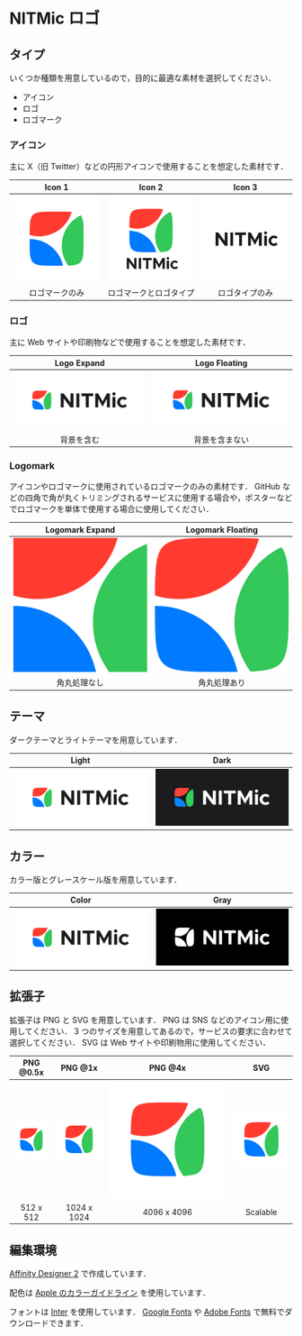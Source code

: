 # NITMic ロゴ

## タイプ

いくつか種類を用意しているので，目的に最適な素材を選択してください．

- アイコン
- ロゴ
- ロゴマーク

### アイコン

主に X（旧 Twitter）などの円形アイコンで使用することを想定した素材です．

| Icon 1 | Icon 2 | Icon 3 |
| :---: | :---: | :---: |
| ![icon1](build/png_@1x/nitmic-icon1_light-color.png) | ![icon2](build/png_@1x/nitmic-icon2-light-color.png) | ![icon3](build/png_@1x/nitmic-icon3_light-color.png) |
| ロゴマークのみ | ロゴマークとロゴタイプ | ロゴタイプのみ |

### ロゴ

主に Web サイトや印刷物などで使用することを想定した素材です．

| Logo Expand | Logo Floating |
| :---: | :---: |
| ![logo-expand](build/png_@1x/nitmic-logo-expand_light-color.png) | ![logo-floating](build/png_@1x/nitmic-logo-floating_light-color.png) |
| 背景を含む | 背景を含まない |

### Logomark

アイコンやロゴマークに使用されているロゴマークのみの素材です．
GitHub などの四角で角が丸くトリミングされるサービスに使用する場合や，ポスターなどでロゴマークを単体で使用する場合に使用してください．

| Logomark Expand | Logomark Floating |
| :---: | :---: |
| ![logomark-expand](build/png_@1x/nitmic-logomark-expand_light-color.png) | ![logomark-floating](build/png_@1x/nitmic-logomark-floating_light-color.png) |
| 角丸処理なし | 角丸処理あり |

## テーマ

ダークテーマとライトテーマを用意しています．

| Light | Dark |
| :---: | :---: |
| ![light](build/png_@1x/nitmic-logo-expand_light-color.png) | ![dark](build/png_@1x/nitmic-logo-expand_dark-color.png) |

## カラー

カラー版とグレースケール版を用意しています．

| Color | Gray |
| :---: | :---: |
| ![color](build/png_@1x/nitmic-logo-expand_light-color.png) | ![gray](build/png_@1x/nitmic-logo-expand_light-gray.png) |

## 拡張子

拡張子は PNG と SVG を用意しています．
PNG は SNS などのアイコン用に使用してください．
3 つのサイズを用意してあるので，サービスの要求に合わせて選択してください．
SVG は Web サイトや印刷物用に使用してください．

| PNG @0.5x | PNG @1x | PNG @4x | SVG |
| :---: | :---: | :---: | :---: |
| <img src="build/png_@0.5x/nitmic-icon1_light-color@0.5x.png" width="512"> | <img src="build/png_@1x/nitmic-icon1_light-color.png" width="1024"> |  <img src="build/png_@4x/nitmic-icon1_light-color@4x.png" width="4096"> | <img src="build/svg/nitmic-icon1_light-color.svg" width="1024"> |
| 512 x 512 | 1024 x 1024 | 4096 x 4096 | Scalable |

## 編集環境

[Affinity Designer 2](https://affinity.serif.com/ja-jp/designer/) で作成しています．

配色は [Apple のカラーガイドライン](https://developer.apple.com/design/human-interface-guidelines/color) を使用しています．

フォントは [Inter](https://rsms.me/inter/) を使用しています．
[Google Fonts](https://fonts.google.com/specimen/Inter) や [Adobe Fonts](https://fonts.adobe.com/fonts/inter-variable) で無料でダウンロードできます．
